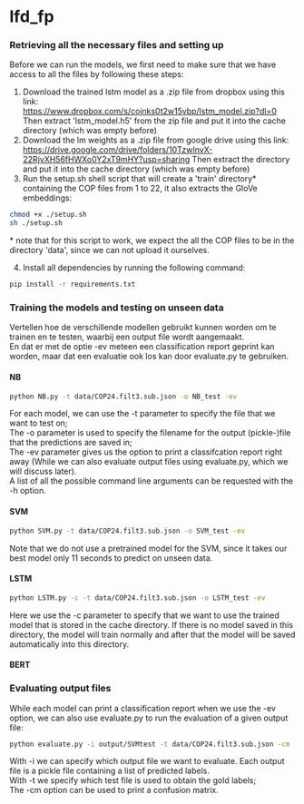 # lfd_fp

### Retrieving all the necessary files and setting up
Before we can run the models, we first need to make sure that we have access to all the files by following these steps:
1. Download the trained lstm model as a .zip file from dropbox using this link:<br />
https://www.dropbox.com/s/cojnks0t2w15vbp/lstm_model.zip?dl=0<br />
Then extract 'lstm_model.h5' from the zip file and put it into the cache directory (which was empty before) <br />
2. Download the lm weights as a .zip file from google drive using this link:<br />
https://drive.google.com/drive/folders/10TzwInvX-22RjvXH56fHWXo0Y2xT9mHY?usp=sharing
Then extract the directory and put it into the cache directory (which was empty before) <br />
4. Run the setup.sh shell script that will create a 'train' directory* containing the COP files from 1 to 22, it also extracts the GloVe embeddings:
```bash
chmod +x ./setup.sh
sh ./setup.sh
``` 
\* note that for this script to work, we expect the all the COP files to be in the directory 'data', since we can not upload it ourselves.

4. Install all dependencies by running the following command:
```bash
pip install -r requirements.txt
``` 


### Training the models and testing on unseen data
Vertellen hoe de verschillende modellen gebruikt kunnen worden om te trainen en te testen, waarbij een output file wordt aangemaakt.<br />
En dat er met de optie -ev meteen een classification report geprint kan worden, maar dat een evaluatie ook los kan door evaluate.py te gebruiken. 

#### NB
```bash
python NB.py -t data/COP24.filt3.sub.json -o NB_test -ev
```
For each model, we can use the -t parameter to specify the file that we want to test on;<br />
The -o parameter is used to specify the filename for the output (pickle-)file that the predictions are saved in;<br />
The -ev parameter gives us the option to print a classifcation report right away (While we can also evaluate output files using evaluate.py, which we will discuss later).<br />
A list of all the possible command line arguments can be requested with the -h option.

#### SVM
```bash
python SVM.py -t data/COP24.filt3.sub.json -o SVM_test -ev
```
Note that we do not use a pretrained model for the SVM, since it takes our best model only 11 seconds to predict on unseen data.<br />

#### LSTM
```bash
python LSTM.py -c -t data/COP24.filt3.sub.json -o LSTM_test -ev
```
Here we use the -c parameter to specify that we want to use the trained model that is stored in the cache directory. If there is no model saved in this directory, the model will train normally and after that the model will be saved automatically into this directory.

#### BERT


### Evaluating output files
While each model can print a classification report when we use the -ev option, we can also use evaluate.py to run the evaluation of a given output file:

```bash
python evaluate.py -i output/SVMtest -t data/COP24.filt3.sub.json -cm
```

With -i we can specify which output file we want to evaluate. Each output file is a pickle file containing a list of predicted labels.<br />
With -t we specify which test file is used to obtain the gold labels;<br />
The -cm option can be used to print a confusion matrix.
